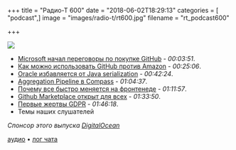 +++
title = "Радио-Т 600"
date = "2018-06-02T18:29:13"
categories = [ "podcast",]
image = "images/radio-t/rt600.jpg"
filename = "rt_podcast600"

+++

![](https://radio-t.com/images/radio-t/rt600.jpg)

- [Microsoft начал переговоры по покупке GitHub](http://www.businessinsider.com/2-billion-startup-github-could-be-for-sale-microsoft-2018-5) - *00:03:51*.
- [Как можно использовать GitHub против Amazon](https://www.businessinsider.com.au/why-microsoft-should-buy-github-2018-6) - *00:25:06*.
- [Oracle избавляется от Java serialization](https://www.infoworld.com/article/3275924/java/oracle-plans-to-dump-risky-java-serialization.html) - *00:42:24*.
- [Aggregation Pipeline в Compass](https://www.mongodb.com/blog/post/introducing-the-aggregation-pipeline-builder-in-mongodb-compass) - *01:04:37*.
- [Почему все быстро меняется на фронтенеде](http://www.breck-mckye.com/blog/2018/05/why-is-front-end-development-so-unstable/) - *01:11:57*.
- [Github Marketplace открыт для всех](https://thenextweb.com/dd/2018/05/31/developers-can-now-upload-apps-to-the-github-marketplace-for-free/) - *01:33:50*.
- [Первые жертвы GDPR](https://jacquesmattheij.com/so-your-start-up-receive-the-nightmare-gdpr-letter) - *01:46:18*.
- Темы наших слушателей

*Спонсор этого выпуска [DigitalOcean](https://do.co/radiot)*


[аудио](https://cdn.radio-t.com/rt_podcast600.mp3) • [лог чата](http://chat.radio-t.com/logs/radio-t-600.html)
<audio src="https://cdn.radio-t.com/rt_podcast600.mp3" preload="none"></audio>
